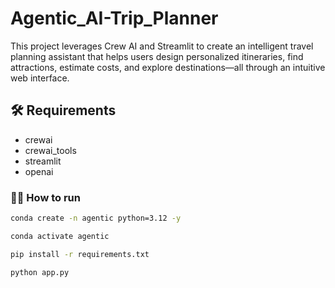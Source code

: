 # Agentic_AI-Trip_Planner

This project leverages Crew AI and Streamlit to create an intelligent travel planning assistant that helps users design personalized itineraries, find attractions, estimate costs, and explore destinations—all through an intuitive web interface.

## 🛠️ Requirements
- crewai
- crewai_tools
- streamlit
- openai

### 👨‍💻 How to run
```bash
conda create -n agentic python=3.12 -y
```

```bash
conda activate agentic
```

```bash
pip install -r requirements.txt
```

```bash
python app.py
```
